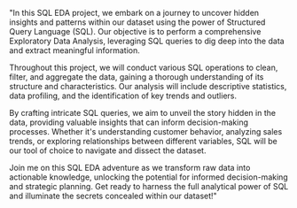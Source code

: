 "In this SQL EDA project, we embark on a journey to uncover hidden insights and patterns within our dataset using the power of Structured Query Language (SQL). Our objective is to perform a comprehensive Exploratory Data Analysis, leveraging SQL queries to dig deep into the data and extract meaningful information.

Throughout this project, we will conduct various SQL operations to clean, filter, and aggregate the data, gaining a thorough understanding of its structure and characteristics. Our analysis will include descriptive statistics, data profiling, and the identification of key trends and outliers.

By crafting intricate SQL queries, we aim to unveil the story hidden in the data, providing valuable insights that can inform decision-making processes. Whether it's understanding customer behavior, analyzing sales trends, or exploring relationships between different variables, SQL will be our tool of choice to navigate and dissect the dataset.

Join me on this SQL EDA adventure as we transform raw data into actionable knowledge, unlocking the potential for informed decision-making and strategic planning. Get ready to harness the full analytical power of SQL and illuminate the secrets concealed within our dataset!"






